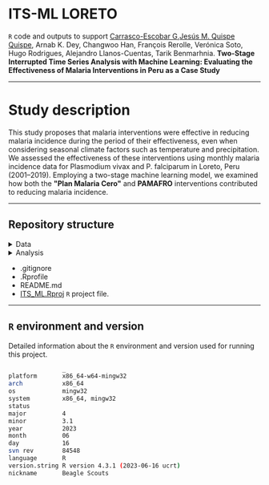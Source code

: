 ITS-ML LORETO
================
`R` code and outputs to support [Carrasco-Escobar G](https://github.com/gcarrascoe),[Jesús M. Quispe Quispe](https://jesusrqp96.github.io/JesusQuispe), Arnab K. Dey, Changwoo Han, François Rerolle, Verónica Soto, Hugo Rodrigues, Alejandro Llanos-Cuentas, Tarik Benmarhnia. **Two-Stage Interrupted Time Series Analysis with Machine Learning: Evaluating the Effectiveness of Malaria Interventions in Peru as a Case Study**

--------------------------

Study description
================
This study proposes that malaria interventions were effective in reducing malaria incidence during the period of their effectiveness, even when considering seasonal climate factors such as temperature and precipitation. We assessed the effectiveness of these interventions using monthly malaria incidence data for Plasmodium vivax and P. falciparum in Loreto, Peru (2001–2019). Employing a two-stage machine learning model, we examined how both the **"Plan Malaria Cero"** and **PAMAFRO** interventions contributed to reducing malaria incidence.






----------------

## Repository structure

<details>
  <summary>Data</summary>
  Data Employed to reproduce the results
  <ul>
    <li><a href="https://github.com/healthinnovation/ITS_ML_LORETO/blob/main/Data/db_loreto_its.rds">db_loreto_its.rds </a></li> 
    <li><a href="https://github.com/healthinnovation/ITS_ML_LORETO/blob/main/Data/peru.rds"> peru.rds  </a></li> 
  </ul>
</details>


  
<details>
  <summary> Analysis </summary>
   R markdowns and outputs. 
  <ul>
    <li><a href="https://github.com/healthinnovation/ITS_ML_LORETO/blob/main/Analysis/02_Calculate_ML.Rmd">02_Calculate_ML </a></li>  `R` markdown for data preparation,preprocessing and model building.
    <li><a href="https://github.com/healthinnovation/ITS_ML_LORETO/blob/main/Analysis/03_Results.Rmd">03_Results  </a></li> `R` markdown to present the results of the data analysis.
    <li><a href="https://github.com/healthinnovation/ITS_ML_LORETO/tree/main/Analysis/fit_preintervention"> fit_preintervention </a></li> Fitted values in comparison to training dataset
    <li><a href="https://github.com/healthinnovation/ITS_ML_LORETO/tree/main/Analysis/forecast_intervention"> forecast_intervention </a></li> Forecasted values in comparison to test dataset
    <li><a href="https://github.com/healthinnovation/ITS_ML_LORETO/tree/main/Analysis/models_postuning"> models_postuning  </a></li> Models per intervention per specie
  </ul>
</details>

- .gitignore
- .Rprofile
- README.md
- [ITS_ML.Rproj](ITS_ML.Rproj) `R` project file.

----------------


## `R` environment and version

Detailed information about the `R` environment and version used for running this project.

```bash
               _                           
platform       x86_64-w64-mingw32          
arch           x86_64                      
os             mingw32                     
system         x86_64, mingw32             
status                                     
major          4                           
minor          3.1                         
year           2023                        
month          06                          
day            16                          
svn rev        84548                      
language       R                           
version.string R version 4.3.1 (2023-06-16 ucrt)
nickname       Beagle Scouts 
```

